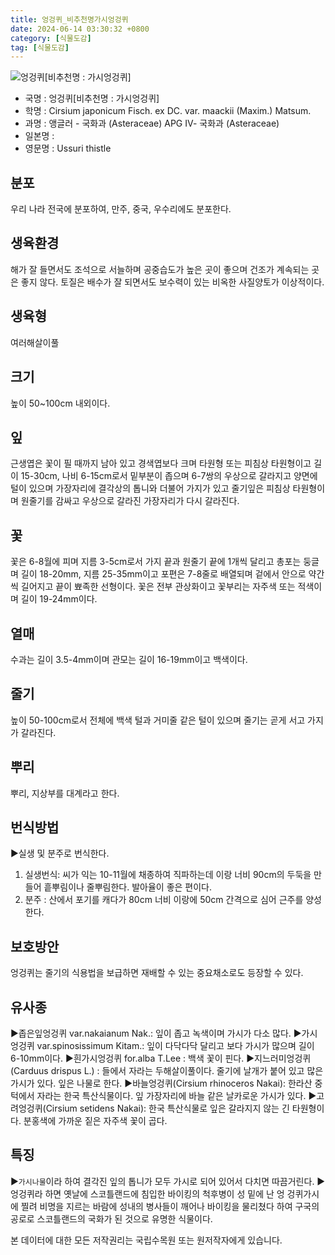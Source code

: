 ```yaml
---
title: 엉겅퀴_비추천명가시엉겅퀴
date: 2024-06-14 03:30:32 +0800
category: [식물도감]
tag: [식물도감]
---
```




![엉겅퀴[비추천명 : 가시엉겅퀴]](/fileUpload/plants/basic/Compositae/Cirsium/2527/1_th2.JPG)
- 국명 : 엉겅퀴[비추천명 : 가시엉겅퀴]
- 학명 : Cirsium japonicum Fisch. ex DC. var. maackii (Maxim.) Matsum.
- 과명 : 앵글러 - 국화과 (Asteraceae) APG Ⅳ- 국화과 (Asteraceae)
- 일본명 : 
- 영문명 : Ussuri thistle


## 분포
우리 나라 전국에 분포하여, 만주, 중국, 우수리에도 분포한다.
## 생육환경
해가 잘 들면서도 조석으로 서늘하며 공중습도가 높은 곳이 좋으며 건조가 계속되는 곳은 좋지 않다. 토질은 배수가 잘 되면서도 보수력이 있는 비옥한 사질양토가 이상적이다.
## 생육형
여러해살이풀
## 크기
높이 50~100cm 내외이다.
## 잎
근생엽은 꽃이 필 때까지 남아 있고 경색엽보다 크며 타원형 또는 피침상 타원형이고 길이 15-30cm, 나비 6-15cm로서 밑부분이 좁으며 6-7쌍의 우상으로 갈라지고 양면에 털이 있으며 가장자리에 결각상의 톱니와 더불어 가지가 있고 줄기잎은 피침상 타원형이며 원줄기를 감싸고 우상으로 갈라진 가장자리가 다시 갈라진다.
## 꽃
꽃은 6-8월에 피며 지름 3-5cm로서 가지 끝과 원줄기 끝에 1개씩 달리고 총포는 둥글며 길이 18-20mm, 지름 25-35mm이고 포편은 7-8줄로 배열되며 겉에서 안으로 약간씩 길어지고 끝이 뾰족한 선형이다. 꽃은 전부 관상화이고 꽃부리는 자주색 또는 적색이며 길이 19-24mm이다.
## 열매
수과는 길이 3.5-4mm이며 관모는 길이 16-19mm이고 백색이다.
## 줄기
높이 50-100cm로서 전체에 백색 털과 거미줄 같은 털이 있으며 줄기는 곧게 서고 가지가 갈라진다.
## 뿌리
뿌리, 지상부를 대계라고 한다.
## 번식방법
▶실생 및 분주로 번식한다.1. 실생번식: 씨가 익는 10-11월에 채종하여 직파하는데 이랑 너비 90cm의 두둑을 만들어 흩뿌림이나 줄뿌림한다. 발아율이 좋은 편이다.2. 분주 : 산에서 포기를 캐다가 80cm 너비 이랑에 50cm 간격으로 심어 근주를 양성한다.
## 보호방안
엉겅퀴는 줄기의 식용법을 보급하면 재배할 수 있는 중요채소로도 등장할 수 있다.
## 유사종
▶좁은잎엉겅퀴 var.nakaianum Nak.: 잎이 좁고 녹색이며 가시가 다소 많다. ▶가시엉겅퀴 var.spinosissimum Kitam.: 잎이 다닥다닥 달리고 보다 가시가 많으며 길이 6-10mm이다. ▶흰가시엉겅퀴 for.alba T.Lee : 백색 꽃이 핀다. ▶지느러미엉겅퀴(Carduus drispus L.) : 들에서 자라는 두해살이풀이다. 줄기에 날개가 붙어 있고 많은 가시가 있다. 잎은 나물로 한다.▶바늘엉겅퀴(Cirsium rhinoceros Nakai): 한라산 중턱에서 자라는 한국 특산식물이다. 잎 가장자리에 바늘 같은 날카로운 가시가 있다.▶고려엉겅퀴(Cirsium setidens Nakai): 한국 특산식물로 잎은 갈라지지 않는 긴 타원형이다. 분홍색에 가까운 짙은 자주색 꽃이 곱다.
## 특징
▶`가시나물`이라 하여 결각진 잎의 톱니가 모두 가시로 되어 있어서 다치면 따끔거린다.▶엉겅퀴라 하면 옛날에 스코틀랜드에 침입한 바이킹의 척후병이 성 밑에 난 엉 겅퀴가시에 찔려 비명을 지르는 바람에 성내의 병사들이 깨어나 바이킹을 물리쳤다 하여 구국의 공로로 스코틀랜드의 국화가 된 것으로 유명한 식물이다.






본 데이터에 대한 모든 저작권리는 국립수목원 또는 원저작자에게 있습니다.
